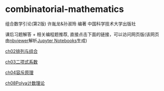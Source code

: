 # combinatorial-mathematics

组合数学引论(第2版) 许胤龙&孙淑玲 编著 中国科学技术大学出版社

课后习题解答 + 相关编程题推荐, 直接点击下面的链接，可以访问网页版(该网页由[nbviewer](https://nbviewer.jupyter.org/)解析[Jupyter Notebooks](https://jupyter.org/)生成)

[ch02排列与组合](https://nbviewer.jupyter.org/github/liuzengh/combinatorial-mathematics/blob/master/ch02排列与组合.ipynb)

[ch03二项式系数](https://nbviewer.jupyter.org/github/liuzengh/combinatorial-mathematics/blob/master/ch03二项式系数.ipynb)

[ch04容斥原理](https://nbviewer.jupyter.org/github/liuzengh/combinatorial-mathematics/blob/master/ch04容斥原理.ipynb)

[ch08Polya计数理论](https://nbviewer.jupyter.org/github/liuzengh/combinatorial-mathematics/blob/master/ch08Polya计数理论.ipynb)
